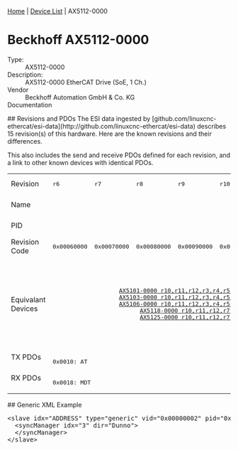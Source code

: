 <div class="nav"><a href="/esi-data">Home</a> | <a href="/esi-data/devices">Device List</a> | AX5112-0000</div>

#  Beckhoff AX5112-0000

<dl>
  <dt>Type:</dt><dd>AX5112-0000</dd>
  <dt>Description:</dt><dd>AX5112-0000 EtherCAT Drive (SoE, 1 Ch.)</dd>
  <dt>Vendor</dt><dd>Beckhoff Automation GmbH & Co. KG</dd>
  <dt>Documentation</dt><dd><a href=""></a></dd>
</dl>
## Revisions and PDOs
The ESI data ingested by [github.com/linuxcnc-ethercat/esi-data](http://github.com/linuxcnc-ethercat/esi-data) describes 15 revision(s) of this hardware.  Here are the known revisions and their differences.

This also includes the send and receive PDOs defined for each revision, and a link to other known devices with identical PDOs.

<table>
<tr >
<td class="first">Revision</td>
<td ><pre>r6</pre></td>
<td ><pre>r7</pre></td>
<td ><pre>r8</pre></td>
<td ><pre>r9</pre></td>
<td ><pre>r10</pre></td>
<td ><pre>r11</pre></td>
<td ><pre>r12</pre></td>
<td ><pre>r200</pre></td>
<td ><pre>r201</pre></td>
<td ><pre>r202</pre></td>
<td ><pre>r203</pre></td>
<td ><pre>r210</pre></td>
<td ><pre>r212</pre></td>
<td ><pre>r213</pre></td>
<td ><pre>r214</pre></td>
</tr>
<tr >
<td class="first">Name</td>
<td  colspan=15 align="center"><pre>AX5112-0000 EtherCAT Drive (SoE, 1 Ch.)</pre></td>
</tr>
<tr >
<td class="first">PID</td>
<td  colspan=15 align="center"><pre>0x13f86012</pre></td>
</tr>
<tr >
<td class="first">Revision Code</td>
<td ><pre>0x00060000</pre></td>
<td ><pre>0x00070000</pre></td>
<td ><pre>0x00080000</pre></td>
<td ><pre>0x00090000</pre></td>
<td ><pre>0x000a0000</pre></td>
<td ><pre>0x000b0000</pre></td>
<td ><pre>0x000c0000</pre></td>
<td ><pre>0x00c80000</pre></td>
<td ><pre>0x00c90000</pre></td>
<td ><pre>0x00ca0000</pre></td>
<td ><pre>0x00cb0000</pre></td>
<td ><pre>0x00d20000</pre></td>
<td ><pre>0x00d40000</pre></td>
<td ><pre>0x00d50000</pre></td>
<td ><pre>0x00d60000</pre></td>
</tr>
<tr >
<td class="first">Equivalant Devices</td>
<td  colspan=7 align="center"><pre><a href="AX5101-0000">AX5101-0000 r10,r11,r12,r3,r4,r5,r6,r7,r8,r9</a><br/><a href="AX5103-0000">AX5103-0000 r10,r11,r12,r3,r4,r5,r6,r7,r8,r9</a><br/><a href="AX5106-0000">AX5106-0000 r10,r11,r12,r3,r4,r5,r6,r7,r8,r9</a><br/><a href="AX5118-0000">AX5118-0000 r10,r11,r12,r7,r8,r9</a><br/><a href="AX5125-0000">AX5125-0000 r10,r11,r12,r7,r8,r9</a></pre></td>
<td  colspan=8 align="center"><pre><a href="AX5101-0000">AX5101-0000 r200,r201,r202,r203,r210,r212,r213,r214</a><br/><a href="AX5103-0000">AX5103-0000 r200,r201,r202,r203,r210,r212,r213,r214</a><br/><a href="AX5106-0000">AX5106-0000 r200,r201,r202,r203,r210,r212,r213,r214</a><br/><a href="AX5118-0000">AX5118-0000 r200,r201,r202,r203,r210,r212,r213,r214</a><br/><a href="AX5125-0000">AX5125-0000 r200,r201,r202,r203,r210,r212,r213,r214</a><br/><a href="AX5140-0000">AX5140-0000 r200,r201,r202,r203,r210,r212,r213,r214</a><br/><a href="AX5160-0000">AX5160-0000 r201,r202,r203,r210,r212,r213,r214</a><br/><a href="AX5172-0000">AX5172-0000 r201,r202,r203,r210,r212,r213,r214</a><br/><a href="AX5190-0000">AX5190-0000 r203,r210,r212,r213,r214</a><br/><a href="AX5191-0000">AX5191-0000 r203,r210,r212,r213,r214</a><br/><a href="AX5192-0000">AX5192-0000 r203,r210,r212,r213,r214</a><br/><a href="AX5193-0000">AX5193-0000 r203,r210,r212,r213,r214</a></pre></td>
</tr>
<tr class="txpdo pdosection">
<td class="first" rowspan=1 valign=top>TX PDOs</td>
<td colspan=15 align="left"><pre>0x0010: AT</pre></td>
<td></td>
</tr>
<tr class="rxpdo pdosection">
<td class="first" rowspan=1 valign=top>RX PDOs</td>
<td colspan=15 align="left"><pre>0x0018: MDT</pre></td>
<td></td>
</tr>
</table>
## Generic XML Example
<pre class="xml">
&lt;slave idx="ADDRESS" type="generic" vid="0x00000002" pid="0x13f86012" configPdos="true"&gt;
  &lt;syncManager idx="3" dir="Dunno"&gt;
  &lt;/syncManager&gt;
&lt;/slave&gt;
</pre>
